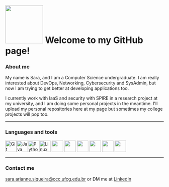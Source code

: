# <img src="https://media2.giphy.com/media/v1.Y2lkPTc5MGI3NjExZmRocjZ5b2xhdzAwbzc1aTJpaDhtaGl1a3RmNnczeXRvc29lZGEyeCZlcD12MV9pbnRlcm5hbF9naWZfYnlfaWQmY3Q9cw/KJWgJrUbqPsB2gvSIt/giphy.webp" width="120"/>  Welcome to my GitHub page!

###  About me

My name is Sara, and I am a Computer Science undergraduate. I am really interested about DevOps, Networking, Cybersecurity and SysAdmin, but now I am trying to get better at developing applications too. 

I currently work with IaaS and security with SPIRE in a research project at my university, and I am doing some personal projects in the meantime. I'll upload my personal repositories here at my page but sometimes my college projects will pop  too.

***
### Languages and tools

<p align="left">
<a href="https://git-scm.com/" target="_blank" rel="noreferrer"><img src="https://raw.githubusercontent.com/danielcranney/readme-generator/main/public/icons/skills/git-colored.svg" width="36" height="36" alt="Git" /></a><a href="https://www.oracle.com/java/" target="_blank" rel="noreferrer"><img src="https://raw.githubusercontent.com/danielcranney/readme-generator/main/public/icons/skills/java-colored.svg" width="36" height="36" alt="Java" /></a><a href="https://www.python.org/" target="_blank" rel="noreferrer"><img src="https://raw.githubusercontent.com/danielcranney/readme-generator/main/public/icons/skills/python-colored.svg" width="36" height="36" alt="Python" /></a><a href="https://go.dev/doc/" target="_blank" rel="noreferrer"></a><a href="https://www.linux.org" target="_blank" rel="noreferrer"><img src="https://raw.githubusercontent.com/danielcranney/readme-generator/main/public/icons/skills/linux-colored.svg" width="36" height="36" alt="Linux" /></a> <img src="https://cdn.jsdelivr.net/gh/devicons/devicon@latest/icons/go/go-original.svg" width="36" /></a> <img src="https://cdn.jsdelivr.net/gh/devicons/devicon@latest/icons/bash/bash-original.svg" width="36"/></a> <img src="https://cdn.jsdelivr.net/gh/devicons/devicon@latest/icons/openstack/openstack-original.svg" width="36" /></a> <img src="https://cdn.jsdelivr.net/gh/devicons/devicon@latest/icons/kubernetes/kubernetes-original.svg"width="36"/></a> <img src="https://cdn.jsdelivr.net/gh/devicons/devicon@latest/icons/gitlab/gitlab-original.svg"width="36" /></a> <img src="https://cdn.jsdelivr.net/gh/devicons/devicon@latest/icons/postman/postman-original.svg"width="36" /></a>
</p>

***

### Contact me

sara.arianne.siqueira@ccc.ufcg.edu.br or DM me at [LinkedIn](https://www.linkedin.com/in/sara-siqueira-cs/)
